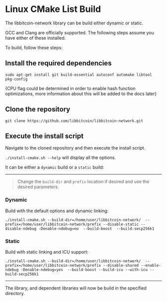 # Linux CMake List Build

The libbitcoin-network library can be build either dynamic or static.

GCC and Clang are officially supported.
The following steps assume you have either of these installed.

To build, follow these steps:
## Install the required dependencies
```
sudo apt-get install git build-essential autoconf automake libtool pkg-config
```

{CPU flag could be determined in order to enable hash function optimizations, more information about this will be added to the docs later}

## Clone the repository

```
git clone https://github.com/libbitcoin/libbitcoin-network.git
```

## Execute the install script

Navigate to the cloned repository and then execute the install script.

`./install-cmake.sh --help` will display all the options.

It can be either a `dynamic` build or a `static` build:

---

> Change the `build-dir` and `prefix` location if desired and use the desired parameters.

### Dynamic

Build with the default options and dynamic linking:
```
./install-cmake.sh --build-dir=/home/user/libbitcoin-network/  --prefix=/home/user/libbitcoin-network/prefix --disable-static --disable-ndebug -Denable-ndebug=no  --build-boost  --build-secp256k1
```

### Static

Build with static linking and ICU support:
```
./install-cmake.sh --build-dir=/home/user/libbitcoin-network/  --prefix=/home/user/libbitcoin-network/prefix --disable-shared --enable-ndebug -Denable-ndebug=yes  --build-boost --build-icu --with-icu --build-secp256k1
```

---

The library, and dependent libraries will now be build in the specified directory.
